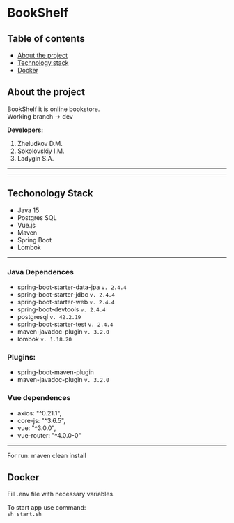 # BookShelf
## Table of contents
- [About the project](#about-the-project)
- [Technology stack](#techonology-stack)
- [Docker](#docker)
## About the project
BookShelf it is online bookstore.  
Working branch -> dev

__Developers:__
1. Zheludkov D.M.
2. Sokolovskiy I.M.
3. Ladygin S.A.
---
---  
## Techonology Stack
- Java 15
- Postgres SQL
- Vue.js
- Maven
- Spring Boot
- Lombok
---
### Java Dependences  
* spring-boot-starter-data-jpa `v. 2.4.4`
* spring-boot-starter-jdbc `v. 2.4.4`
* spring-boot-starter-web `v. 2.4.4`
* spring-boot-devtools `v. 2.4.4`
* postgresql `v. 42.2.19`
* spring-boot-starter-test `v. 2.4.4`
* maven-javadoc-plugin `v. 3.2.0`
* lombok `v. 1.18.20`
### Plugins:
* spring-boot-maven-plugin
*  maven-javadoc-plugin `v. 3.2.0`
### Vue dependences
- axios: "^0.21.1",
- core-js: "^3.6.5",
- vue: "^3.0.0",
- vue-router: "^4.0.0-0"
---
For run: maven clean install
## Docker  

Fill .env file with necessary variables.

To start app use command:  
`sh start.sh`
